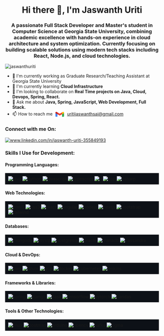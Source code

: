 # <div align="center">Hi there 👋, I'm Jaswanth Uriti</div>
<h3 align="center">A passionate Full Stack Developer and Master's student in Computer Science at Georgia State University, combining academic excellence with hands-on experience in cloud architecture and system optimization. Currently focusing on building scalable solutions using modern tech stacks including React, Node.js, and cloud technologies.</h3>

<p align="left"> <img src="https://komarev.com/ghpvc/?username=jaswanthuriti&label=Profile%20views&color=0e75b6&style=flat" alt="jaswanthuriti" /> </p>

- 🔭 I'm currently working as Graduate Research/Teaching Assistant at <a href="https://www.gsu.edu/" target="_blank" style="text-decoration: none;">Georgia State University</a>
- 🌱 I'm currently learning **Cloud Infrastructure**
- 👯 I'm looking to collaborate on **Real Time projects on Java, Cloud, Devops, Spring, React.**
- 💬 Ask me about **Java, Spring, JavaScript, Web Development, Full Stack.**
- 📫 How to reach me <a href="mailto:uritijaswanthsai@gmail.com"><img align="center" src="https://raw.githubusercontent.com/edent/SuperTinyIcons/master/images/svg/gmail.svg" alt="email" height="30" width="40" /></a> <a href="mailto:uritijaswanthsai@gmail.com">uritijaswanthsai@gmail.com</a>

### Connect with me On:
<p align="left">
<a href="https://linkedin.com/in/jaswanth-uriti-355849193" target="blank" style="margin-right: 10px;"><img align="center" src="https://raw.githubusercontent.com/rahuldkjain/github-profile-readme-generator/master/src/images/icons/Social/linked-in-alt.svg" alt="www.linkedin.com/in/jaswanth-uriti-355849193" height="30" width="40" /></a>
</p>

### Skills I Use for Development:

#### Programming Languages:
<p align="left" style="background-color: #0d1117; padding: 10px;">
  <img src="https://img.shields.io/badge/Java-ED8B00?style=for-the-badge&logo=openjdk&logoColor=white" alt="java"/>
  <img src="https://img.shields.io/badge/Python-3776AB?style=for-the-badge&logo=python&logoColor=white" alt="python"/>
  <img src="https://img.shields.io/badge/JavaScript-F7DF1E?style=for-the-badge&logo=javascript&logoColor=black" alt="javascript"/>
  <img src="https://img.shields.io/badge/TypeScript-3178C6?style=for-the-badge&logo=typescript&logoColor=white" alt="typescript"/>
  <img src="https://img.shields.io/badge/C-00599C?style=for-the-badge&logo=c&logoColor=white" alt="c"/>
  <img src="https://img.shields.io/badge/C++-00599C?style=for-the-badge&logo=cplusplus&logoColor=white" alt="cpp"/>
  <img src="https://img.shields.io/badge/C%23-239120?style=for-the-badge&logo=csharp&logoColor=white" alt="csharp"/>
</p>

#### Web Technologies:
<p align="left" style="background-color: #0d1117; padding: 10px;">
  <img src="https://img.shields.io/badge/HTML5-E34F26?style=for-the-badge&logo=html5&logoColor=white" alt="html5"/>
  <img src="https://img.shields.io/badge/CSS3-1572B6?style=for-the-badge&logo=css3&logoColor=white" alt="css3"/>
  <img src="https://img.shields.io/badge/React-61DAFB?style=for-the-badge&logo=react&logoColor=black" alt="react"/>
  <img src="https://img.shields.io/badge/Angular-DD0031?style=for-the-badge&logo=angular&logoColor=white" alt="angular"/>
  <img src="https://img.shields.io/badge/Node.js-339933?style=for-the-badge&logo=nodedotjs&logoColor=white" alt="nodejs"/>
  <img src="https://img.shields.io/badge/Next.js-000000?style=for-the-badge&logo=nextdotjs&logoColor=white" alt="nextjs"/>
  <img src="https://img.shields.io/badge/Bootstrap-7952B3?style=for-the-badge&logo=bootstrap&logoColor=white" alt="bootstrap"/>
  <img src="https://img.shields.io/badge/Tailwind-06B6D4?style=for-the-badge&logo=tailwindcss&logoColor=white" alt="tailwind"/>
</p>

#### Databases:
<p align="left" style="background-color: #0d1117; padding: 10px;">
  <img src="https://img.shields.io/badge/MongoDB-47A248?style=for-the-badge&logo=mongodb&logoColor=white" alt="mongodb"/>
  <img src="https://img.shields.io/badge/MySQL-4479A1?style=for-the-badge&logo=mysql&logoColor=white" alt="mysql"/>
  <img src="https://img.shields.io/badge/PostgreSQL-316192?style=for-the-badge&logo=postgresql&logoColor=white" alt="postgresql"/>
  <img src="https://img.shields.io/badge/Oracle-F80000?style=for-the-badge&logo=oracle&logoColor=white" alt="oracle"/>
  <img src="https://img.shields.io/badge/MariaDB-003545?style=for-the-badge&logo=mariadb&logoColor=white" alt="mariadb"/>
  <img src="https://img.shields.io/badge/Cassandra-1287B1?style=for-the-badge&logo=apache-cassandra&logoColor=white" alt="cassandra"/>
</p>

#### Cloud & DevOps:
<p align="left" style="background-color: #0d1117; padding: 10px;">
  <img src="https://img.shields.io/badge/AWS-232F3E?style=for-the-badge&logo=amazonaws&logoColor=white" alt="aws"/>
  <img src="https://img.shields.io/badge/Azure-0078D4?style=for-the-badge&logo=microsoftazure&logoColor=white" alt="azure"/>
  <img src="https://img.shields.io/badge/GCP-4285F4?style=for-the-badge&logo=googlecloud&logoColor=white" alt="gcp"/>
  <img src="https://img.shields.io/badge/Docker-2496ED?style=for-the-badge&logo=docker&logoColor=white" alt="docker"/>
  <img src="https://img.shields.io/badge/Kubernetes-326CE5?style=for-the-badge&logo=kubernetes&logoColor=white" alt="kubernetes"/>
  <img src="https://img.shields.io/badge/Jenkins-D24939?style=for-the-badge&logo=jenkins&logoColor=white" alt="jenkins"/>
</p>

#### Frameworks & Libraries:
<p align="left" style="background-color: #0d1117; padding: 10px;">
  <img src="https://img.shields.io/badge/Spring-6DB33F?style=for-the-badge&logo=spring&logoColor=white" alt="spring"/>
  <img src="https://img.shields.io/badge/Django-092E20?style=for-the-badge&logo=django&logoColor=white" alt="django"/>
  <img src="https://img.shields.io/badge/Flask-000000?style=for-the-badge&logo=flask&logoColor=white" alt="flask"/>
  <img src="https://img.shields.io/badge/TensorFlow-FF6F00?style=for-the-badge&logo=tensorflow&logoColor=white" alt="tensorflow"/>
  <img src="https://img.shields.io/badge/PyTorch-EE4C2C?style=for-the-badge&logo=pytorch&logoColor=white" alt="pytorch"/>
  <img src="https://img.shields.io/badge/Pandas-150458?style=for-the-badge&logo=pandas&logoColor=white" alt="pandas"/>
</p>

#### Tools & Other Technologies:
<p align="left" style="background-color: #0d1117; padding: 10px;">
  <img src="https://img.shields.io/badge/Linux-FCC624?style=for-the-badge&logo=linux&logoColor=black" alt="linux"/>
  <img src="https://img.shields.io/badge/Postman-FF6C37?style=for-the-badge&logo=postman&logoColor=white" alt="postman"/>
  <img src="https://img.shields.io/badge/Arduino-00979D?style=for-the-badge&logo=arduino&logoColor=white" alt="arduino"/>
  <img src="https://img.shields.io/badge/OpenCV-5C3EE8?style=for-the-badge&logo=opencv&logoColor=white" alt="opencv"/>
  <img src="https://img.shields.io/badge/Kafka-231F20?style=for-the-badge&logo=apache-kafka&logoColor=white" alt="kafka"/>
  <img src="https://img.shields.io/badge/Figma-F24E1E?style=for-the-badge&logo=figma&logoColor=white" alt="figma"/>
</p>
